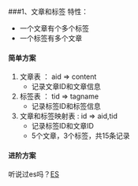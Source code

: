 ###1、文章和标签
特性：
* 一个文章有个多个标签
* 一个标签有多个文章

#### 简单方案
1. 文章表    ： aid => content
    * 记录文章ID和文章信息
2. 标签表    ： tid => tagname
    * 记录标签ID和标签信息
3. 文章和标签映射表   : id => aid,tid
    * 记录标签ID和文章ID
    * 5个文章，3个标签，共15条记录

#### 进阶方案
听说过es吗？[ES](https://www.elastic.co/guide/cn/elasticsearch/guide/current/foreword_id.html)
